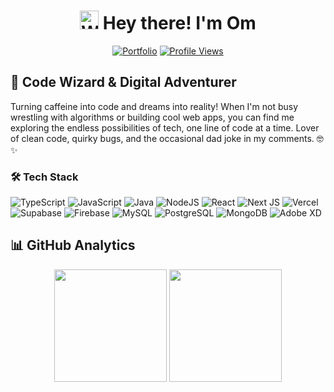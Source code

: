 <div align="center">
  <h1>
    <img src="https://c.tenor.com/oqyUP8ollp8AAAAi/amphibia-anne-boonchuy.gif" alt="Waving hand" width="30px">
    Hey there! I'm Om
  </h1>
  
  [![Portfolio](https://img.shields.io/badge/Portfolio-omrawat.xyz-blue?style=for-the-badge)](https://omrawat.xyz/)
  [![Profile Views](https://komarev.com/ghpvc/?username=omrawat23&style=for-the-badge)](https://github.com/omrawat23)
</div>

## 🚀 Code Wizard & Digital Adventurer

Turning caffeine into code and dreams into reality! When I'm not busy wrestling with algorithms or building cool web apps, you can find me exploring the endless possibilities of tech, one line of code at a time. Lover of clean code, quirky bugs, and the occasional dad joke in my comments. 🤓✨

### 🛠 Tech Stack
![TypeScript](https://img.shields.io/badge/typescript-%23007ACC.svg?style=for-the-badge&logo=typescript&logoColor=white)
![JavaScript](https://img.shields.io/badge/javascript-%23323330.svg?style=for-the-badge&logo=javascript&logoColor=%23F7DF1E)
![Java](https://img.shields.io/badge/java-%23ED8B00.svg?style=for-the-badge&logo=openjdk&logoColor=white)
![NodeJS](https://img.shields.io/badge/node.js-6DA55F?style=for-the-badge&logo=node.js&logoColor=white)
![React](https://img.shields.io/badge/react-%2320232a.svg?style=for-the-badge&logo=react&logoColor=%2361DAFB)
![Next JS](https://img.shields.io/badge/Next-black?style=for-the-badge&logo=next.js&logoColor=white)
![Vercel](https://img.shields.io/badge/vercel-%23000000.svg?style=for-the-badge&logo=vercel&logoColor=white)
![Supabase](https://img.shields.io/badge/Supabase-3ECF8E?style=for-the-badge&logo=supabase&logoColor=white)
![Firebase](https://img.shields.io/badge/Firebase-039BE5?style=for-the-badge&logo=Firebase&logoColor=white)
![MySQL](https://img.shields.io/badge/mysql-%2300f.svg?style=for-the-badge&logo=mysql&logoColor=white)
![PostgreSQL](https://img.shields.io/badge/PostgreSQL-316192?style=for-the-badge&logo=postgresql&logoColor=white)
![MongoDB](https://img.shields.io/badge/MongoDB-%234ea94b.svg?style=for-the-badge&logo=mongodb&logoColor=white)
![Adobe XD](https://img.shields.io/badge/Adobe%20XD-470137?style=for-the-badge&logo=Adobe%20XD&logoColor=#FF61F6)

## 📊 GitHub Analytics
<div align="center">
  <img height="180em" src="https://github-readme-stats-eight-theta.vercel.app/api?username=omrawat23&show_icons=true&theme=algolia&include_all_commits=true&count_private=true"/>
  <img height="180em" src="https://github-readme-stats-eight-theta.vercel.app/api/top-langs/?username=omrawat23&layout=compact&langs_count=8&theme=algolia"/>
</div>
